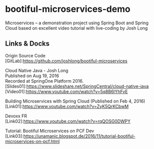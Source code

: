 # bootiful-microservices-demo

Microservices – a demonstration project using Spring Boot and Spring Cloud based on excellent video tutorial with live-coding by Josh Long

## Links & Docks


Origin Source Code  
[GitLab]:https://github.com/joshlong/bootiful-microservices  

Cloud Native Java - Josh Long  
Published on Aug 19, 2016  
Recorded at SpringOne Platform 2016.  
[Slides01]:https://www.slideshare.net/SpringCentral/cloud-native-java  
[Video01]:https://www.youtube.com/watch?v=5q8B6lYhFvE  

Building Microservices with Spring Cloud (Published on Feb 4, 2016)  
[Link01]:https://www.youtube.com/watch?v=ZyK5QrKCbwM

Devoxx FR  
[Link02]:https://www.youtube.com/watch?v=rqQOSG0DWPY  

Tutorial: Bootiful Microservices on PCF Dev  
[Link03]:https://unamanic.blogspot.de/2016/11/tutorial-bootiful-microservices-on-pcf.html  
